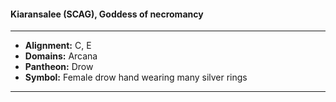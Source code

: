 #### Kiaransalee (SCAG), Goddess of necromancy
___

- **Alignment:** C, E
- **Domains:** Arcana
- **Pantheon:** Drow
- **Symbol:** Female drow hand wearing many silver rings
___
